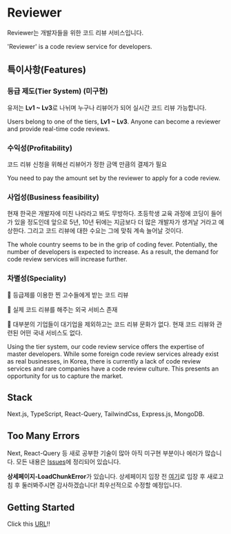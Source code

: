 # Reviewer

Reviewer는 개발자들을 위한 코드 리뷰 서비스입니다.

'Reviewer' is a code review service for developers.

## 특이사항(Features)

### **등급 제도(Tier System) (미구현)**

유저는 **Lv1 ~ Lv3**로 나뉘며 누구나 리뷰어가 되어 실시간 코드 리뷰 가능합니다.

Users belong to one of the tiers, **Lv1 ~ Lv3**. Anyone can become a reviewer and provide real-time code reviews.

### **수익성(Profitability)**

코드 리뷰 신청을 위해선 리뷰어가 정한 금액 만큼의 결제가 필요

You need to pay the amount set by the reviewer to apply for a code review.

### **사업성(Business feasibility)**

현재 한국은 개발자에 미친 나라라고 봐도 무방하다. 초등학생 교육 과정에 코딩이 들어가 있을 정도인데 앞으로 5년, 10년 뒤에는 지금보다 더 많은 개발자가 생겨날 거라고 예상한다. 그리고 코드 리뷰에 대한 수요는 그에 맞춰 계속 늘어날 것이다.

The whole country seems to be in the grip of coding fever. Potentially, the number of developers is expected to increase. As a result, the demand for code review services will increase further.

### **차별성(Speciality)**

🥇 등급제를 이용한 찐 고수들에게 받는 코드 리뷰

🥈 실제 코드 리뷰를 해주는 외국 서비스 존재

🥉 대부분의 기업들이 대기업을 제외하고는 코드 리뷰 문화가 없다. 현재 코드 리뷰와 관련된 어떤 국내 서비스도 없다.

Using the tier system, our code review service offers the expertise of master developers. While some foreign code review services already exist as real businesses, in Korea, there is currently a lack of code review services and rare companies have a code review culture. This presents an opportunity for us to capture the market.

## Stack

Next.js, TypeScript, React-Query, TailwindCss, Express.js, MongoDB.

## Too Many Errors

Next, React-Query 등 새로 공부한 기술이 많아 아직 미구현 부분이나 에러가 많습니다. 모든 내용은 [Issues](https://github.com/Yun-Jehyeok/reviewer/issues)에 정리되어 있습니다.

**상세페이지-LoadChunkError**가 있습니다. 상세페이지 입장 전 [여기](https://reviewer-o0ytjci29-jehyeoks-projects.vercel.app/reviewers/65e6702d93f3af3a553be68d)로 입장 후 새로고침 후 둘러봐주시면 감사하겠습니다! 최우선적으로 수정할 예정입니다.

## Getting Started

Click this [URL](https://reviewer-o0ytjci29-jehyeoks-projects.vercel.app/)!!
